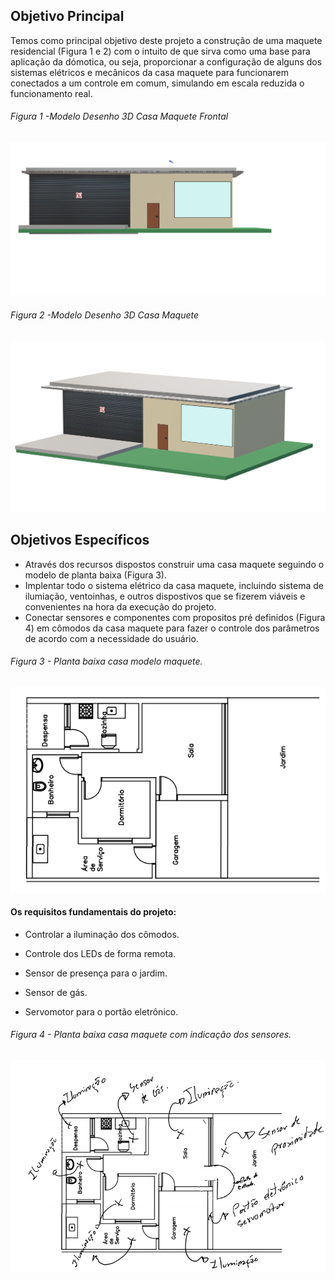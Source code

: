 ## Objetivo Principal

Temos como principal objetivo deste projeto a construção de uma maquete residencial (Figura 1 e 2) com o intuito de que sirva como uma base para aplicação 
da dómotica, ou seja, proporcionar a configuração de alguns dos sistemas elétricos e mecânicos da casa maquete para funcionarem conectados a um controle em comum, simulando 
em escala reduzida o funcionamento real.


###### Figura 1 -Modelo Desenho 3D Casa Maquete Frontal

![VISTA3DFRENTEMODELOCASA](./Imagens/maquetedesenho3dfrente.png) 

###### Figura 2 -Modelo Desenho 3D Casa Maquete 

![VISTA3DMODELOCASA](./Imagens/maquetedesenho3d.png) 

## Objetivos Específicos 

* Através dos recursos dispostos construir uma casa maquete seguindo o modelo de planta baixa (Figura 3).  
* Implentar todo o sistema elétrico da casa maquete, incluindo sistema de ilumiação, ventoinhas, e outros dispostivos que se fizerem viáveis e convenientes
na hora da execução do projeto.  
* Conectar sensores e componentes com propositos pré definidos (Figura 4) em cômodos da casa maquete para fazer o controle dos parâmetros de acordo com a 
necessidade do usuário. 

###### Figura 3 - Planta baixa casa modelo maquete.

![PLANTABAIXAMODELOCASA](./Imagens/modelomaquetecasa.png) 

#### Os requisitos fundamentais do projeto:
 * Controlar a iluminação dos cômodos.

* Controle dos LEDs de forma remota.

* Sensor de presença para o jardim.

* Sensor de gás.

* Servomotor para o portão eletrônico.

###### Figura 4 - Planta baixa casa maquete com indicação dos sensores.

![PLANTABAIXAMODELOCASASENSORES](./Imagens/modelomaquetecasasensores.png) 
